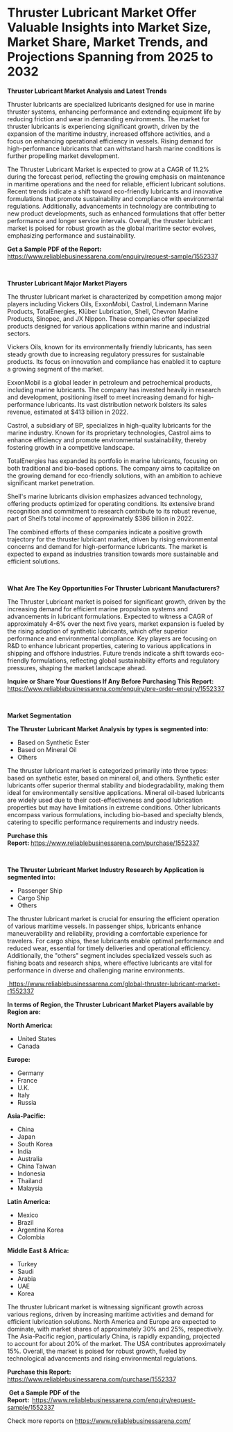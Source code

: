 <p><h1>Thruster Lubricant Market Offer Valuable Insights into Market Size, Market Share, Market Trends, and Projections Spanning from 2025 to 2032</h1></p><p><strong>Thruster Lubricant Market Analysis and Latest Trends</strong></p>
<p><p>Thruster lubricants are specialized lubricants designed for use in marine thruster systems, enhancing performance and extending equipment life by reducing friction and wear in demanding environments. The market for thruster lubricants is experiencing significant growth, driven by the expansion of the maritime industry, increased offshore activities, and a focus on enhancing operational efficiency in vessels. Rising demand for high-performance lubricants that can withstand harsh marine conditions is further propelling market development.</p><p>The Thruster Lubricant Market is expected to grow at a CAGR of 11.2% during the forecast period, reflecting the growing emphasis on maintenance in maritime operations and the need for reliable, efficient lubricant solutions. Recent trends indicate a shift toward eco-friendly lubricants and innovative formulations that promote sustainability and compliance with environmental regulations. Additionally, advancements in technology are contributing to new product developments, such as enhanced formulations that offer better performance and longer service intervals. Overall, the thruster lubricant market is poised for robust growth as the global maritime sector evolves, emphasizing performance and sustainability.</p></p>
<p><strong>Get a Sample PDF of the Report:&nbsp;</strong> <a href="https://www.reliablebusinessarena.com/enquiry/request-sample/1552337?utm_campaign=3580&utm_medium=2&utm_source=Github&utm_content=ia&utm_term=02042025&utm_id=thruster-lubricant">https://www.reliablebusinessarena.com/enquiry/request-sample/1552337</a></p>
<p>&nbsp;</p>
<p><strong>Thruster Lubricant Major Market Players</strong></p>
<p><p>The thruster lubricant market is characterized by competition among major players including Vickers Oils, ExxonMobil, Castrol, Lindemann Marine Products, TotalEnergies, Klüber Lubrication, Shell, Chevron Marine Products, Sinopec, and JX Nippon. These companies offer specialized products designed for various applications within marine and industrial sectors.</p><p>Vickers Oils, known for its environmentally friendly lubricants, has seen steady growth due to increasing regulatory pressures for sustainable products. Its focus on innovation and compliance has enabled it to capture a growing segment of the market.</p><p>ExxonMobil is a global leader in petroleum and petrochemical products, including marine lubricants. The company has invested heavily in research and development, positioning itself to meet increasing demand for high-performance lubricants. Its vast distribution network bolsters its sales revenue, estimated at $413 billion in 2022.</p><p>Castrol, a subsidiary of BP, specializes in high-quality lubricants for the marine industry. Known for its proprietary technologies, Castrol aims to enhance efficiency and promote environmental sustainability, thereby fostering growth in a competitive landscape.</p><p>TotalEnergies has expanded its portfolio in marine lubricants, focusing on both traditional and bio-based options. The company aims to capitalize on the growing demand for eco-friendly solutions, with an ambition to achieve significant market penetration.</p><p>Shell's marine lubricants division emphasizes advanced technology, offering products optimized for operating conditions. Its extensive brand recognition and commitment to research contribute to its robust revenue, part of Shell’s total income of approximately $386 billion in 2022.</p><p>The combined efforts of these companies indicate a positive growth trajectory for the thruster lubricant market, driven by rising environmental concerns and demand for high-performance lubricants. The market is expected to expand as industries transition towards more sustainable and efficient solutions.</p></p>
<p>&nbsp;</p>
<p><strong>What Are The Key Opportunities For Thruster Lubricant Manufacturers?</strong></p>
<p><p>The Thruster Lubricant market is poised for significant growth, driven by the increasing demand for efficient marine propulsion systems and advancements in lubricant formulations. Expected to witness a CAGR of approximately 4-6% over the next five years, market expansion is fueled by the rising adoption of synthetic lubricants, which offer superior performance and environmental compliance. Key players are focusing on R&D to enhance lubricant properties, catering to various applications in shipping and offshore industries. Future trends indicate a shift towards eco-friendly formulations, reflecting global sustainability efforts and regulatory pressures, shaping the market landscape ahead.</p></p>
<p><strong>Inquire or Share Your Questions If Any Before Purchasing This Report:</strong> <a href="https://www.reliablebusinessarena.com/enquiry/pre-order-enquiry/1552337?utm_campaign=3580&utm_medium=2&utm_source=Github&utm_content=ia&utm_term=02042025&utm_id=thruster-lubricant">https://www.reliablebusinessarena.com/enquiry/pre-order-enquiry/1552337</a></p>
<p>&nbsp;</p>
<p><strong>Market Segmentation</strong></p>
<p><strong>The Thruster Lubricant Market Analysis by types is segmented into:</strong></p>
<p><ul><li>Based on Synthetic Ester</li><li>Based on Mineral Oil</li><li>Others</li></ul></p>
<p><p>The thruster lubricant market is categorized primarily into three types: based on synthetic ester, based on mineral oil, and others. Synthetic ester lubricants offer superior thermal stability and biodegradability, making them ideal for environmentally sensitive applications. Mineral oil-based lubricants are widely used due to their cost-effectiveness and good lubrication properties but may have limitations in extreme conditions. Other lubricants encompass various formulations, including bio-based and specialty blends, catering to specific performance requirements and industry needs.</p></p>
<p><strong>Purchase this Report:&nbsp;</strong><a href="https://www.reliablebusinessarena.com/purchase/1552337?utm_campaign=3580&utm_medium=2&utm_source=Github&utm_content=ia&utm_term=02042025&utm_id=thruster-lubricant">https://www.reliablebusinessarena.com/purchase/1552337</a></p>
<p>&nbsp;</p>
<p><strong>The Thruster Lubricant Market Industry Research by Application is segmented into:</strong></p>
<p><ul><li>Passenger Ship</li><li>Cargo Ship</li><li>Others</li></ul></p>
<p><p>The thruster lubricant market is crucial for ensuring the efficient operation of various maritime vessels. In passenger ships, lubricants enhance maneuverability and reliability, providing a comfortable experience for travelers. For cargo ships, these lubricants enable optimal performance and reduced wear, essential for timely deliveries and operational efficiency. Additionally, the "others" segment includes specialized vessels such as fishing boats and research ships, where effective lubricants are vital for performance in diverse and challenging marine environments.</p></p>
<p><a href="https://www.reliablebusinessarena.com/global-thruster-lubricant-market-r1552337?utm_campaign=3580&utm_medium=2&utm_source=Github&utm_content=ia&utm_term=02042025&utm_id=thruster-lubricant">&nbsp;https://www.reliablebusinessarena.com/global-thruster-lubricant-market-r1552337</a></p>
<p><strong>In terms of Region, the Thruster Lubricant Market Players available by Region are:</strong></p>
<p>
    <p> <strong> North America: </strong>
        <ul>
            <li>United States</li>
            <li>Canada</li>
        </ul>
        </p> 
    <p> <strong> Europe: </strong>
        <ul>
            <li>Germany</li>
            <li>France</li>
            <li>U.K.</li>
            <li>Italy</li>
            <li>Russia</li>
        </ul>
        </p> 
    <p> <strong> Asia-Pacific: </strong>
        <ul>
            <li>China</li>
            <li>Japan</li>
            <li>South Korea</li>
            <li>India</li>
            <li>Australia</li>
            <li>China Taiwan</li>
            <li>Indonesia</li>
            <li>Thailand</li>
            <li>Malaysia</li>
        </ul>
        </p> 
    <p> <strong> Latin America: </strong>
        <ul>
            <li>Mexico</li>
            <li>Brazil</li>
            <li>Argentina Korea</li>
            <li>Colombia</li>
        </ul>
        </p> 
    <p> <strong> Middle East & Africa: </strong>
        <ul>
            <li>Turkey</li>
            <li>Saudi</li>
            <li>Arabia</li>
            <li>UAE</li>
            <li>Korea</li>
        </ul>
    </p>
    </p>
<p><p>The thruster lubricant market is witnessing significant growth across various regions, driven by increasing maritime activities and demand for efficient lubrication solutions. North America and Europe are expected to dominate, with market shares of approximately 30% and 25%, respectively. The Asia-Pacific region, particularly China, is rapidly expanding, projected to account for about 20% of the market. The USA contributes approximately 15%. Overall, the market is poised for robust growth, fueled by technological advancements and rising environmental regulations.</p></p>
<p><strong>Purchase this Report: </strong><a href="https://www.reliablebusinessarena.com/purchase/1552337?utm_campaign=3580&utm_medium=2&utm_source=Github&utm_content=ia&utm_term=02042025&utm_id=thruster-lubricant">https://www.reliablebusinessarena.com/purchase/1552337</a></p>
<p>&nbsp;<strong>Get a Sample PDF of the Report:&nbsp;&nbsp;</strong><a href="https://www.reliablebusinessarena.com/enquiry/request-sample/1552337?utm_campaign=3580&utm_medium=2&utm_source=Github&utm_content=ia&utm_term=02042025&utm_id=thruster-lubricant">https://www.reliablebusinessarena.com/enquiry/request-sample/1552337</a></p>
<p><strong></strong></p>
<p>Check more reports on <a href="https://www.reliablebusinessarena.com/?utm_campaign=3580&utm_medium=2&utm_source=Github&utm_content=ia&utm_term=02042025&utm_id=thruster-lubricant">https://www.reliablebusinessarena.com/</a></p>
